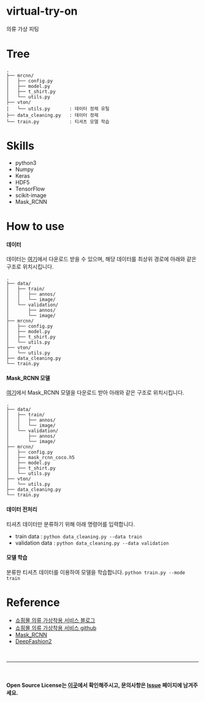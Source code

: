 # virtual-try-on
의류 가상 피팅

# Tree
```
.
├── mrcnn/
│   ├── config.py
│   ├── model.py
│   ├── t_shirt.py
│   └── utils.py
├── vton/
│   └── utils.py       : 데이터 정제 유틸
├── data_cleaning.py   : 데이터 정제
└── train.py           : 티셔츠 모델 학습
```

# Skills
- python3
- Numpy
- Keras
- HDF5
- TensorFlow
- scikit-image
- Mask_RCNN

# How to use  
#### 데이터
데이터는 [여기](https://github.com/switchablenorms/DeepFashion2)에서 다운로드 받을 수 있으며, 해당 데이터를 최상위 경로에 아래와 같은 구조로 위치시킵니다.
```
.
├── data/
│   ├── train/
│   │   ├── annos/
│   │   └── image/
│   └── validation/
│       ├── annos/
│       └── image/
├── mrcnn/
│   ├── config.py
│   ├── model.py
│   ├── t_shirt.py
│   └── utils.py
├── vton/
│   └── utils.py
├── data_cleaning.py
└── train.py
```

#### Mask_RCNN 모델
[여기](https://github.com/matterport/Mask_RCNN/releases/download/v2.0/mask_rcnn_coco.h5)에서 Mask_RCNN 모델을 다운로드 받아 아래와 같은 구조로 위치시킵니다.
```
.
├── data/
│   ├── train/
│   │   ├── annos/
│   │   └── image/
│   └── validation/
│       ├── annos/
│       └── image/
├── mrcnn/
│   ├── config.py
│   ├── mask_rcnn_coco.h5
│   ├── model.py
│   ├── t_shirt.py
│   └── utils.py
├── vton/
│   └── utils.py
├── data_cleaning.py
└── train.py
```

#### 데이터 전처리
티셔츠 데이터만 분류하기 위해 아래 명령어를 입력합니다.
- train data : `python data_cleaning.py --data train`
- validation data : `python data_cleaning.py --data validation`

#### 모델 학습
분류한 티셔츠 데이터를 이용하여 모델을 학습합니다.
`python train.py --mode train`

# Reference
- [쇼핑몰 의류 가상착용 서비스 블로그](https://mylifemystudy.tistory.com/category/%ED%94%84%EB%A1%9C%EC%A0%9D%ED%8A%B8/AI%20School%20%3A%3A%20%EC%87%BC%ED%95%91%EB%AA%B0%20%EC%9D%98%EB%A5%98%20%EA%B0%80%EC%83%81%EC%B0%A9%EC%9A%A9%20%EC%84%9C%EB%B9%84%EC%8A%A4)
- [쇼핑몰 의류 가상착용 서비스 github](https://github.com/starbucksdolcelatte/FittingroomAnywhere)
- [Mask_RCNN](https://github.com/matterport/Mask_RCNN)
- [DeepFashion2](https://github.com/switchablenorms/DeepFashion2)

<br>

---
  
<br>

#### Open Source License는 [이곳](NOTICE.md)에서 확인해주시고, 문의사항은 [Issue](https://github.com/vivaan-park/virtual-try-on/issues) 페이지에 남겨주세요.
